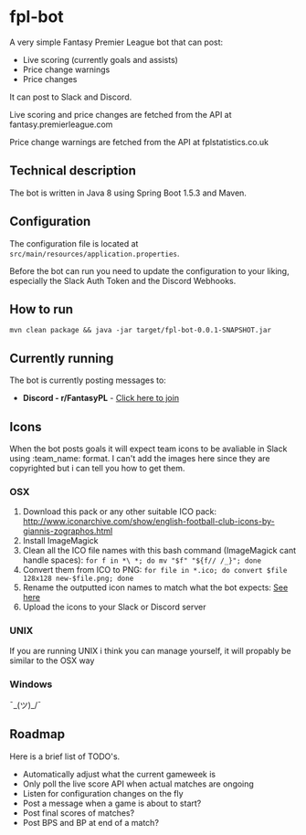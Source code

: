 # fpl-bot

A very simple Fantasy Premier League bot that can post:
* Live scoring (currently goals and assists)
* Price change warnings
* Price changes

It can post to Slack and Discord.

Live scoring and price changes are fetched from the API at fantasy.premierleague.com

Price change warnings are fetched from the API at fplstatistics.co.uk

## Technical description

The bot is written in Java 8 using Spring Boot 1.5.3 and Maven.

## Configuration

The configuration file is located at `src/main/resources/application.properties`.

Before the bot can run you need to update the configuration to your liking, especially the Slack Auth Token and the Discord Webhooks.

## How to run

`mvn clean package && java -jar target/fpl-bot-0.0.1-SNAPSHOT.jar`

## Currently running

The bot is currently posting messages to:
* **Discord - r/FantasyPL** - [Click here to join](https://discordapp.com/invite/GgcY5gK)

## Icons

When the bot posts goals it will expect team icons to be avaliable in Slack using :team_name: format. I can't add the images here since they are copyrighted but i can tell you how to get them.

### OSX
1. Download this pack or any other suitable ICO pack: http://www.iconarchive.com/show/english-football-club-icons-by-giannis-zographos.html
2. Install ImageMagick
3. Clean all the ICO file names with this bash command (ImageMagick cant handle spaces): `for f in *\ *; do mv "$f" "${f// /_}"; done`
4. Convert them from ICO to PNG: `for file in *.ico; do convert $file 128x128 new-$file.png; done`
5. Rename the outputted icon names to match what the bot expects: [See here](src/main/java/fpl/bot/live/score/FplOfficialLiveScoreFetcher.java#L114-L135)
6. Upload the icons to your Slack or Discord server

### UNIX
If you are running UNIX i think you can manage yourself, it will propably be similar to the OSX way

### Windows
 ¯\_(ツ)_/¯

## Roadmap
Here is a brief list of TODO's.

* Automatically adjust what the current gameweek is
* Only poll the live score API when actual matches are ongoing
* Listen for configuration changes on the fly
* Post a message when a game is about to start?
* Post final scores of matches?
* Post BPS and BP at end of a match?
